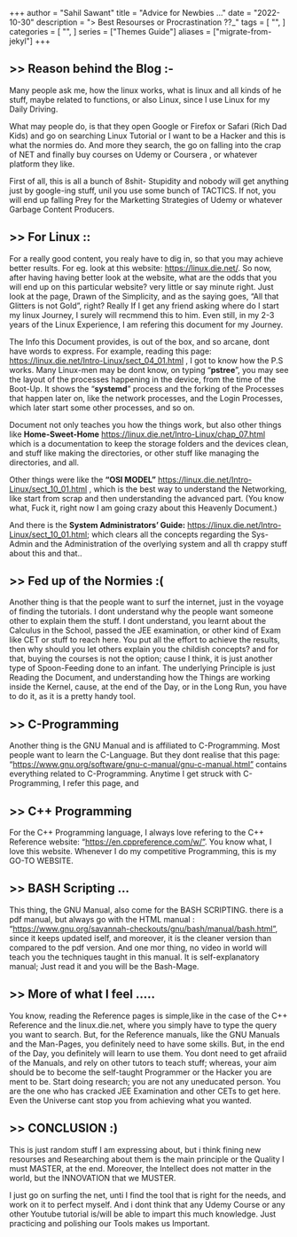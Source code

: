 +++
author = "Sahil Sawant"
title = "Advice for Newbies ..."
date = "2022-10-30"
description = "> Best Resourses or Procrastination ??_"
tags = [
    "",
]
categories = [
    "",
]
series = ["Themes Guide"]
aliases = ["migrate-from-jekyl"]
+++


##  >> Reason behind the Blog :- 

Many people ask me, how the linux works, what is linux and all kinds of he stuff, maybe related to functions, or also Linux, since I use Linux for my Daily Driving.

What may people do, is that they open Google or Firefox or Safari (Rich Dad Kids) and go on searching Linux Tutorial or I want to be a Hacker and this is what the normies do. And more they search, the go on falling into the crap of NET and finally buy courses on Udemy or Coursera , or whatever platform they like.

First of all, this is all a bunch of 8shit- Stupidity and nobody will get anything just by google-ing stuff, unil you use some bunch of TACTICS. If not, you will end up falling Prey for the Marketting Strategies of Udemy or whatever Garbage Content Producers.


##  >> For Linux :: 

For a really good content, you realy have to dig in, so that you may achieve better results. For eg. look at this website: https://linux.die.net/. So now, after having having better look at the website, what are the odds that you will end up on this particular website? very little or say minute right. Just look at the page, Drawn of the Simplicity, and as the saying goes, “All that Glitters is not Gold”, right? Really If I get any friend asking where do I start my linux Journey, I surely will recmmend this to him. Even still, in my 2-3 years of the Linux Experience, I am refering this document for my Journey.

The Info this Document provides, is out of the box, and so arcane, dont have words to express. For example, reading this page: https://linux.die.net/Intro-Linux/sect_04_01.html , I got to know how the P.S works. Many Linux-men may be dont know, on typing “**pstree**”, you may see the layout of the processes happening in the device, from the time of the Boot-Up. It shows the “**systemd**” process and the forking of the Processes that happen later on, like the network processes, and the Login Processes, which later start some other processes, and so on.

Document not only teaches you how the things work, but also other things like **Home-Sweet-Home** https://linux.die.net/Intro-Linux/chap_07.html which is a documentation to keep the storage folders and the devices clean, and stuff like making the directories, or other stuff like managing the directories, and all.

Other things were like the **“OSI MODEL”** https://linux.die.net/Intro-Linux/sect_10_01.html , which is the best way to understand the Networking, like start from scrap and then understanding the advanced part. (You know what, Fuck it, right now I am going crazy about this Heavenly Document.)

And there is the **System Administrators’ Guide:** https://linux.die.net/Intro-Linux/sect_10_01.html; which clears all the concepts regarding the Sys-Admin and the Administration of the overlying system and all th crappy stuff about this and that..


##  >> Fed up of the Normies :( 

Another thing is that the people want to surf the internet, just in the voyage of finding the tutorials. I dont understand why the people want someone other to explain them the stuff. I dont understand, you learnt about the Calculus in the School, passed the JEE examination, or other kind of Exam like CET or stuff to reach here. You put all the effort to achieve the results, then why should you let others explain you the childish concepts? and for that, buying the courses is not the option; cause I think, it is just another type of Spoon-Feeding done to an infant. The underlying Principle is just Reading the Document, and understanding how the Things are working inside the Kernel, cause, at the end of the Day, or in the Long Run, you have to do it, as it is a pretty handy tool.


## >> C-Programming

Another thing is the GNU Manual and is affiliated to C-Programming. Most people want to learn the C-Language. But they dont realise that this page: “https://www.gnu.org/software/gnu-c-manual/gnu-c-manual.html” contains everything related to C-Programming. Anytime I get struck with C-Programming, I refer this page, and

## >> C++ Programming

For the C++ Programming language, I always love refering to the C++ Reference website: “https://en.cppreference.com/w/”. You know what, I love this website. Whenever I do my competitive Programming, this is my GO-TO WEBSITE.

## >> BASH Scripting ...

This thing, the GNU Manual, also come for the BASH SCRIPTING. there is a pdf manual, but always go with the HTML manual : “https://www.gnu.org/savannah-checkouts/gnu/bash/manual/bash.html”, since it keeps updated iself, and moreover, it is the cleaner version than compared to the pdf version. And one mor thing, no video in world will teach you the techniques taught in this manual. It is self-explanatory manual; Just read it and you will be the Bash-Mage.


## >> More of what I feel .....

You know, reading the Reference pages is simple,like in the case of the C++ Reference and the linux.die.net, where you simply have to type the query you want to search. But, for the Reference manuals, like the GNU Manuals and the Man-Pages, you definitely need to have some skills. But, in the end of the Day, you definitely will learn to use them. You dont need to get afraiid of the Manuals, and rely on other tutors to teach stuff; whereas, your aim should be to become the self-taught Programmer or the Hacker you are ment to be. Start doing research; you are not any uneducated person. You are the one who has cracked JEE Examination and other CETs to get here. Even the Universe cant stop you from achieving what you wanted.

## >> CONCLUSION :)

This is just random stuff I am expressing about, but i think fining new resourses and Researching about them is the main principle or the Quality I must MASTER, at the end. Moreover, the Intellect does not matter in the world, but the INNOVATION that we MUSTER.

I just go on surfing the net, unti I find the tool that is right for the needs, and work on it to perfect myself. And i dont think that any Udemy Course or any other Youtube tutorial is/will be able to impart this much knowledge. Just practicing and polishing our Tools makes us Important.

